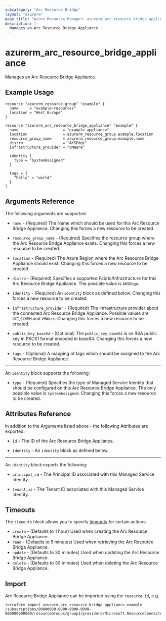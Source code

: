 ```yaml
---
subcategory: "Arc Resource Bridge"
layout: "azurerm"
page_title: "Azure Resource Manager: azurerm_arc_resource_bridge_appliance"
description: |-
  Manages an Arc Resource Bridge Appliance.
---
```


# azurerm_arc_resource_bridge_appliance

Manages an Arc Resource Bridge Appliance.

## Example Usage

```hcl
resource "azurerm_resource_group" "example" {
  name     = "example-resources"
  location = "West Europe"
}

resource "azurerm_arc_resource_bridge_appliance" "example" {
  name                    = "example-appliance"
  location                = azurerm_resource_group.example.location
  resource_group_name     = azurerm_resource_group.example.name
  distro                  = "AKSEdge"
  infrastructure_provider = "VMWare"

  identity {
    type = "SystemAssigned"
  }

  tags = {
    "hello" = "world"
  }
}
```

## Arguments Reference

The following arguments are supported:

* `name` - (Required) The Name which should be used for this Arc Resource Bridge Appliance. Changing this forces a new resource to be created.

* `resource_group_name` - (Required) Specifies the resource group where the Arc Resource Bridge Appliance exists. Changing this forces a new resource to be created.

* `location` - (Required) The Azure Region where the Arc Resource Bridge Appliance should exist. Changing this forces a new resource to be created.

* `distro` - (Required) Specifies a supported Fabric/Infrastructure for this Arc Resource Bridge Appliance. The possible value is `AKSEdge`.

* `identity` - (Required) An `identity` block as defined below. Changing this forces a new resource to be created.

* `infrastructure_provider` - (Required) The infrastructure provider about the connected Arc Resource Bridge Appliance. Possible values are `HCI`,`SCVMM` and `VMWare`. Changing this forces a new resource to be created.

* `public_key_base64` - (Optional) The `public_key_base64` is an RSA public key in PKCS1 format encoded in base64. Changing this forces a new resource to be created.

* `tags` - (Optional) A mapping of tags which should be assigned to the Arc Resource Bridge Appliance.

---

An `identity` block supports the following:

* `type` - (Required) Specifies the type of Managed Service Identity that should be configured on this Arc Resource Bridge Appliance. The only possible value is `SystemAssigned`. Changing this forces a new resource to be created.


## Attributes Reference

In addition to the Arguments listed above - the following Attributes are exported: 

* `id` - The ID of the Arc Resource Bridge Appliance.

* `identity` - An `identity` block as defined below.

---
An `identity` block exports the following:

* `principal_id` - The Principal ID associated with this Managed Service Identity.

* `tenant_id` - The Tenant ID associated with this Managed Service Identity.

## Timeouts

The `timeouts` block allows you to specify [timeouts](https://www.terraform.io/language/resources/syntax#operation-timeouts) for certain actions:

* `create` - (Defaults to 1 hour) Used when creating the Arc Resource Bridge Appliance.
* `read` - (Defaults to 5 minutes) Used when retrieving the Arc Resource Bridge Appliance.
* `update` - (Defaults to 30 minutes) Used when updating the Arc Resource Bridge Appliance.
* `delete` - (Defaults to 30 minutes) Used when deleting the Arc Resource Bridge Appliance.

## Import

Arc Resource Bridge Appliance can be imported using the `resource id`, e.g.

```shell
terraform import azurerm_arc_resource_bridge_appliance.example /subscriptions/00000000-0000-0000-0000-000000000000/resourceGroups/group1/providers/Microsoft.ResourceConnector/appliances/appliancesExample
```

